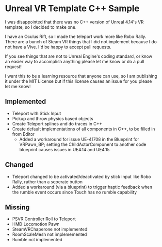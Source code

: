 # Unreal VR Template C++ Sample

I was disappointed that there was no C++ version of Unreal 4.14's VR template, so I decided to make one.

I have an Oculus Rift, so I made the teleport work more like Robo Rally. There are a bunch of Steam VR things that I did not implement because I do not have a Vive. I'd be happy to accept pull requests.

If you see things that are not to Unreal Engine's coding standard, or know an easier way to accomplish anything please let me know or do a pull request!

I want this to be a learning resource that anyone can use, so I am publishing it under the MIT License but if this license causes an issue for you please let me know!

## Implemented
- Teleport with Stick Input
- Pickup and throw physics based objects
- Create Teleport splines and do traces in C++
- Create default implementations of all components in C++, to be filled in from Editor
  - Added a workaround for issue UE-41708 in the Blueprint for VRPawn_BP; setting the ChildActorComponent to another code blueprint causes issues in UE4.14 and UE4.15

## Changed
- Teleport changed to be activated/deactivated by stick input like Robo Rally, rather than a seperate button
- Added a workaround (via a blueprint) to trigger haptic feedback when the rumble event occurs since Touch has no rumble capability

## Missing
- PSVR Controller Roll to Teleport
- HMD Locomotion Pawn
- SteamVRChaperone not implemented
- RoomScaleMesh not implememented
- Rumble not implemented

